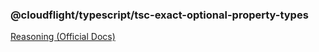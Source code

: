 ### @cloudflight/typescript/tsc-exact-optional-property-types

[Reasoning (Official Docs)](https://www.typescriptlang.org/tsconfig#exactOptionalPropertyTypes)
